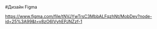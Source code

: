#Дизайн Figma

https://www.figma.com/file/tNVJYwTrsC3MbbALFqzhNt/MobDev?node-id=25%3A99&t=v8zO6IVyhEPJNZzf-1